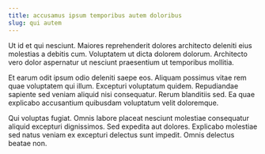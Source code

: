 ```yaml
---
title: accusamus ipsum temporibus autem doloribus
slug: qui autem
---
```


Ut id et qui nesciunt. Maiores reprehenderit dolores architecto deleniti eius molestias a debitis cum. Voluptatem ut dicta dolorem dolorum. Architecto vero dolor aspernatur ut nesciunt praesentium ut temporibus mollitia.

Et earum odit ipsum odio deleniti saepe eos. Aliquam possimus vitae rem quae voluptatem qui illum. Excepturi voluptatum quidem. Repudiandae sapiente sed veniam aliquid nisi consequatur. Rerum blanditiis sed. Ea quae explicabo accusantium quibusdam voluptatum velit doloremque.

Qui voluptas fugiat. Omnis labore placeat nesciunt molestiae consequatur aliquid excepturi dignissimos. Sed expedita aut dolores. Explicabo molestiae sed natus veniam ex excepturi delectus sunt impedit. Omnis delectus beatae non.
